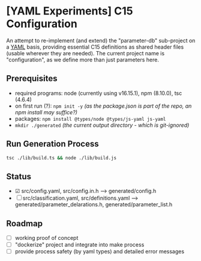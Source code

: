 # [YAML Experiments] C15 Configuration

An attempt to re-implement (and extend) the "parameter-db" sub-project on a [YAML](https://yaml.org/) basis, providing essential C15 definitions as shared header files (usable wherever they are needed). The current project name is "configuration", as we define more than just parameters here.

## Prerequisites

- required programs: node (currently using v16.15.1), npm (8.10.0), tsc (4.6.4)
- on first run (?): `npm init -y` _(as the package.json is part of the repo, an npm install may suffice?)_
- packages: `npm install @types/node @types/js-yaml js-yaml`
- `mkdir ./generated` _(the current output directory - which is git-ignored)_

## Run Generation Process

``` bash
tsc ./lib/build.ts && node ./lib/build.js
```

## Status
- &#x2611; src/config.yaml, src/config.in.h --> generated/config.h
- &#x2610; src/classification.yaml, src/definitions.yaml --> generated/parameter_delarations.h, generated/parameter_list.h

## Roadmap

- &#x2610; working proof of concept
- &#x2610; "dockerize" project and integrate into make process
- &#x2610; provide process safety (by yaml types) and detailed error messages